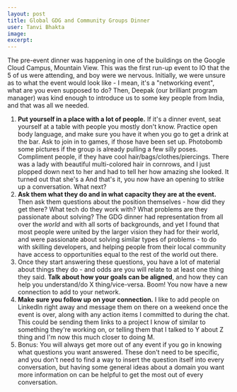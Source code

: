```yaml
---
layout: post
title: Global GDG and Community Groups Dinner
user: Tanvi Bhakta
image:
excerpt:
---
```


The pre-event dinner was happening in one of the buildings on the Google Cloud Campus, Mountain View. This was the first run-up event to IO that the 5 of us were attending, and boy were we nervous. Initially, we were unsure as to what the event would look like - I mean, it's a "networking event", what are you even supposed to do? Then, Deepak (our brilliant program manager) was kind enough to introduce us to some key people from India, and that was all we needed.

1. **Put yourself in a place with a lot of people.** If it's a dinner event, seat yourself at a table with people you mostly don't know. Practice open body language, and make sure you have it when you go to get a drink at the bar. Ask to join in to games, if those have been set up. Photobomb some pictures if the group is already pulling a few silly poses. Compliment people, if they have cool hair/bags/clothes/piercings. There was a lady with beautiful multi-colored hair in cornrows, and I just plopped down next to her and had to tell her how amazing she looked. It turned out that she's a And that's it, you now have an opening to strike up a conversation. What next?
2. **Ask them what they do and in what capacity they are at the event.** Then ask them questions about the position themselves - how did they get there? What tech do they work with? What problems are they passionate about solving? The GDG dinner had representation from all over the _world_ and with all sorts of backgrounds, and yet I found that most people were united by the larger vision they had for their world, and were passionate about solving similar types of problems - to do with skilling developers, and helping people from their local community have access to opportunities equal to the rest of the world out there.
3. Once they start answering these questions, you have a lot of material about things they do - and odds are you will relate to at least one thing they said. **Talk about how your goals can be aligned**, and how they can help you understand/do X thing/vice-versa. Boom! You now have a new connection to add to your network.
4. **Make sure you follow up on your connection.** I like to add people on LinkedIn right away and message them on there on a weekend once the event is over, along with any action items I committed to during the chat. This could be sending them links to a project I know of similar to something they're working on, or telling them that I talked to Y about Z thing and I'm now this much closer to doing M.
5. Bonus: You will always get more out of any event if you go in knowing what questions you want answered. These don't need to be specific, and you don't need to find a way to insert the question itself into every conversation, but having some general ideas about a domain you want more information on can be helpful to get the most out of every conversation.
